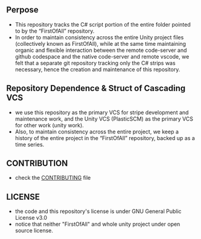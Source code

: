## Perpose

- This repository tracks the C# script portion of the entire folder pointed to by the “FirstOfAll” repository.
- In order to maintain consistency across the entire Unity project files (collectively known as FirstOfAll), while at the same time maintaining organic and flexible interaction between the remote code-server and github codespace and the native code-server and remote vscode, we felt that a separate git repository tracking only the C# strips was necessary, hence the creation and maintenance of this repository.

## Repository Dependence & Struct of Cascading VCS

- we use this repository as the primary VCS for stripe development and maintenance work, and the Unity VCS (PlasticSCM) as the primary VCS for other work (unity work).
- Also, to maintain consistency across the entire project, we keep a history of the entire project in the “FirstOfAll” repository, backed up as a time series.

## CONTRIBUTION

- check the [CONTRIBUTING](CONTRIBUTING) file

## LICENSE

- the code and this repository's license is under GNU General Public License v3.0
- notice that neither "FirstOfAll" and whole unity project under open source license.

